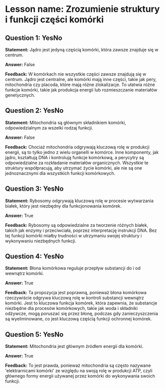 # Lesson name: Zrozumienie struktury i funkcji części komórki

## Question 1: YesNo

**Statement:** Jądro jest jedyną częścią komórki, która zawsze znajduje się w centrum.

**Answer:** False

**Feedback:**
W komórkach nie wszystkie części zawsze znajdują się w centrum. Jądro jest centralne, ale komórki mają inne części, takie jak pery, mitochondria czy placoda, które mają różne zlokalizacje. To ułatwia różne funkcje komórki, takie jak produkcja energii lub rozmieszczanie materiałów genetycznych.


## Question 2: YesNo

**Statement:** Mitochondria są głównym składnikiem komórki, odpowiedzialnym za wszelki rodzaj funkcji.

**Answer:** False

**Feedback:**
Chociaż mitochondria odgrywają kluczową rolę w produkcji energii, są to tylko jedno z wielu organelli w komórce. Inne komponenty, jak jądro, kształtują DNA i kontrolują funkcje komórkową, a perycytry są odpowiedzialne za rozkładanie materiałów organicznych. Wszystkie te struktury współpracują, aby utrzymać życie komórki, ale nie są one jednoznacznymi dla wszystkich funkcji komórkowych.


## Question 3: YesNo

**Statement:** Rybosomy odgrywają kluczową rolę w procesie wytwarzania białek, który jest niezbędny dla funkcjonowania komórek.

**Answer:** True

**Feedback:**
Rybosomy są odpowiedzialne za tworzenie różnych białek, takich jak enzymy i przeciwciała, poprzez interpretację instrukcji DNA. Bez tej funkcji komórki miałby trudności w utrzymaniu swojej struktury i wykonywaniu niezbędnych funkcji.


## Question 4: YesNo

**Statement:** Błona komórkowa reguluje przepływ substancji do i od wewnątrz komórki.

**Answer:** True

**Feedback:**
Ta propozycja jest poprawną, ponieważ błona komórkowa rzeczywiście odgrywa kluczową rolę w kontroli substancji wewnątrz komórki. Jest to kluczowa funkcja komórek, która zapewnia, że substancje niezbędne dla procesów komórkowych, takie jak woda i składniki odżywcze, mogą poruszać się przez błonę, podczas gdy zanieczyszczenia są wyeliminowane, co jest kluczową częścią funkcji ochronnej komórek.


## Question 5: YesNo

**Statement:** Mitochondria jest głównym źródłem energii dla komórki.

**Answer:** True

**Feedback:**
To jest prawda, ponieważ mitochondria są często nazywane 'elektrarnicami komórki' ze względu na swoją rolę w produkcji ATP, czyli głównego formy energii używanej przez komórki do wykonywania swoich funkcji.

